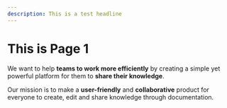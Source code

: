 ```yaml
---
description: This is a test headline
---
```


# This is Page 1

We want to help **teams to work more efficiently** by creating a simple yet powerful platform for them to **share their knowledge**.

Our mission is to make a **user-friendly** and **collaborative** product for everyone to create, edit and share knowledge through documentation.

